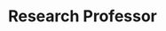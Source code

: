 ---
layout: person
name: "Zhaoxiang Zhang"
image: "/assets/people/zhaoxiangzhang.png"
title: "Research Professor"
category: "Adjunct Faculty"
links:
  - link: "https://scholar.google.com/citations?user=qxWfV6cAAAAJ"
    icon: "scholar"
  - link: "zhaoxiang.zhang@ia.ac.cn"
    icon: "email"
  - link: "https://zhaoxiangzhang.net/"
    icon: "website"
---